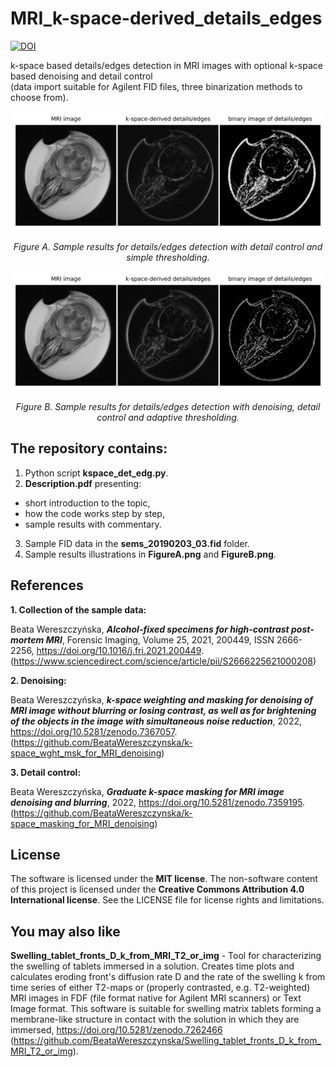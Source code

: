 # MRI_k-space-derived_details_edges

[![DOI](https://zenodo.org/badge/566451717.svg)](https://zenodo.org/badge/latestdoi/566451717)

k-space based details/edges detection in MRI images with optional k-space based denoising and detail control \
(data import suitable for Agilent FID files, three binarization methods to choose from).

![FigureA](FigureA.png)

*<div align="center">Figure A. Sample results for details/edges detection with detail control and simple thresholding.</div>*

![FigureB](FigureB.png)

*<div align="center">Figure B. Sample results for details/edges detection with denoising, detail control and adaptive thresholding.</div>*

## The repository contains:
1. Python script **kspace_det_edg.py**.
2. **Description.pdf** presenting:
- short introduction to the topic,
- how the code works step by step,
- sample results with commentary.
3. Sample FID data in the **sems_20190203_03.fid** folder.
4. Sample results illustrations in **FigureA.png** and **FigureB.png**.

## References

**1. Collection of the sample data:**

Beata Wereszczyńska, ***Alcohol-fixed specimens for high-contrast post-mortem MRI***, Forensic Imaging, Volume 25, 2021, 200449, ISSN 2666-2256, https://doi.org/10.1016/j.fri.2021.200449. (https://www.sciencedirect.com/science/article/pii/S2666225621000208)

**2. Denoising:**

Beata Wereszczyńska, ***k-space weighting and masking for denoising of MRI image without blurring or losing contrast, as well as for brightening of the objects in the image with simultaneous noise reduction***, 2022, https://doi.org/10.5281/zenodo.7367057. (https://github.com/BeataWereszczynska/k-space_wght_msk_for_MRI_denoising)

**3. Detail control:**

Beata Wereszczyńska, ***Graduate k-space masking for MRI image denoising and blurring***, 2022, https://doi.org/10.5281/zenodo.7359195. (https://github.com/BeataWereszczynska/k-space_masking_for_MRI_denoising)


## License
The software is licensed under the **MIT license**. The non-software content of this project is licensed under the **Creative Commons Attribution 4.0 International license**. See the LICENSE file for license rights and limitations.

## You may also like
**Swelling_tablet_fronts_D_k_from_MRI_T2_or_img** - Tool for characterizing the swelling of tablets immersed in a solution. Creates time plots and calculates eroding front's diffusion rate D and the rate of the swelling k from time series of either T2-maps or (properly contrasted, e.g. T2-weighted) MRI images in FDF (file format native for Agilent MRI scanners) or Text Image format. This software is suitable for swelling matrix tablets forming a membrane-like structure in contact with the solution in which they are immersed, https://doi.org/10.5281/zenodo.7262466 (https://github.com/BeataWereszczynska/Swelling_tablet_fronts_D_k_from_MRI_T2_or_img).
